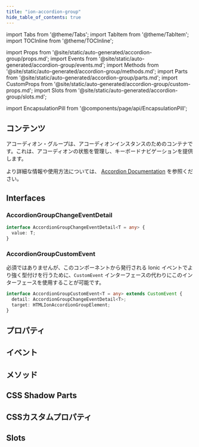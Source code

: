 ```yaml
---
title: "ion-accordion-group"
hide_table_of_contents: true
---
```

import Tabs from '@theme/Tabs';
import TabItem from '@theme/TabItem';
import TOCInline from '@theme/TOCInline';

import Props from '@site/static/auto-generated/accordion-group/props.md';
import Events from '@site/static/auto-generated/accordion-group/events.md';
import Methods from '@site/static/auto-generated/accordion-group/methods.md';
import Parts from '@site/static/auto-generated/accordion-group/parts.md';
import CustomProps from '@site/static/auto-generated/accordion-group/custom-props.md';
import Slots from '@site/static/auto-generated/accordion-group/slots.md';



import EncapsulationPill from '@components/page/api/EncapsulationPill';

<EncapsulationPill type="shadow" />

<h2 className="table-of-contents__title">コンテンツ</h2>

<TOCInline
  toc={toc}
  maxHeadingLevel={2}
/>



アコーディオン・グループは、アコーディオンインスタンスのためのコンテナです。これは、アコーディオンの状態を管理し、キーボードナビゲーションを提供します。

より詳細な情報や使用方法については、 [Accordion Documentation](./accordion) を参照ください。

## Interfaces

### AccordionGroupChangeEventDetail

```typescript
interface AccordionGroupChangeEventDetail<T = any> {
  value: T;
}
```

### AccordionGroupCustomEvent

必須ではありませんが、このコンポーネントから発行される Ionic イベントでより強く型付けを行うために、`CustomEvent` インターフェースの代わりにこのインターフェースを使用することが可能です。

```typescript
interface AccordionGroupCustomEvent<T = any> extends CustomEvent {
  detail: AccordionGroupChangeEventDetail<T>;
  target: HTMLIonAccordionGroupElement;
}
```



## プロパティ
<Props />

## イベント
<Events />

## メソッド
<Methods />

## CSS Shadow Parts
<Parts />

## CSSカスタムプロパティ
<CustomProps />

## Slots
<Slots />